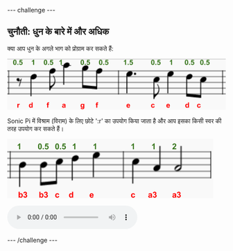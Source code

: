 \--- challenge \---

## चुनौती: धुन के बारे में और अधिक

क्या आप धुन के अगले भाग को प्रोग्राम कर सकते हैं:

![स्क्रीनशॉट](images/tetris-notes4.png)

Sonic Pi में विश्राम (विराम) के लिए छोटे ':r' का उपयोग किया जाता है और आप इसका किसी स्वर की तरह उपयोग कर सकते हैं।

![स्क्रीनशॉट](images/tetris-notes5.png)

<div id="audio-preview" class="pdf-hidden">
  <audio controls preload> <source src="resources/tetris-c2.mp3" type="audio/mpeg"> आपका ब्राउज़र <code>audio</code> तत्व का समर्थन नहीं करता है। </audio>
</div>

\--- /challenge \---